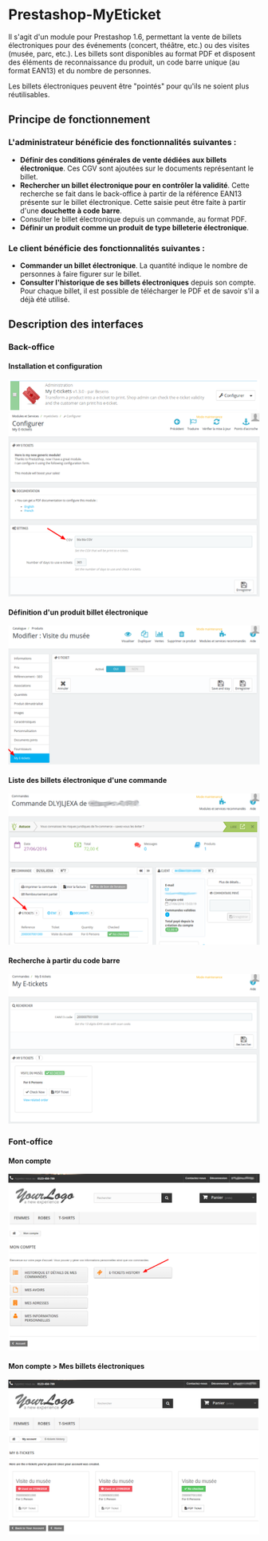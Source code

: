 Prestashop-MyEticket
====================

Il s'agit d'un module pour Prestashop 1.6, permettant la vente de billets électroniques pour des événements (concert, théâtre, etc.) ou des visites (musée, parc, etc.). Les billets sont disponibles au format PDF et disposent des éléments de reconnaissance du produit, un code barre unique (au format EAN13) et du nombre de personnes.

Les billets électroniques peuvent être "pointés" pour qu'ils ne soient plus réutilisables.

Principe de fonctionnement
--------------------------

### L'administrateur bénéficie des fonctionnalités suivantes :

  - **Définir des conditions générales de vente dédiées aux billets électronique**. Ces CGV sont ajoutées sur le documents représentant le billet.
  - **Rechercher un billet électronique pour en contrôler la validité**. Cette recherche se fait dans le back-office à partir de la référence EAN13 présente sur le billet électronique. Cette saisie peut être faite à partir d'une **douchette à code barre**.
  - Consulter le billet électronique depuis un commande, au format PDF.
  - **Définir un produit comme un produit de type billeterie électronique**.

### Le client bénéficie des fonctionnalités suivantes :

  - **Commander un billet électronique**. La quantité indique le nombre de personnes à faire figurer sur le billet.
  - **Consulter l'historique de ses billets électroniques** depuis son compte. Pour chaque billet, il est possible de télécharger le PDF et de savoir s'il a déjà été utilisé.

Description des interfaces
--------------------------

### Back-office

#### Installation et configuration
![Installation](/figures/boModuleList.png?raw=true "Installation")
![Configuration](/figures/boModuleConfig.png?raw=true "Configuration")

#### Définition d'un produit billet électronique
![Définition d'un produit billet électronique](/figures/boProductEdit.png?raw=true "Définition d'un produit billet électronique")

#### Liste des billets électronique d'une commande
![Liste des billets électronique d'une commande](/figures/boTicketOrder.png?raw=true "Liste des billets électronique d'une commande")

#### Recherche à partir du code barre
![Recherche à partir du code barre](/figures/boEan13Search.png?raw=true "Recherche à partir du code barre")

### Font-office

#### Mon compte
![Mon compte](/figures/foMyAccount.png?raw=true "Mon compte")

#### Mon compte > Mes billets électroniques
![Mon compte](/figures/foCustomerETickets.png?raw=true "Mon compte")
